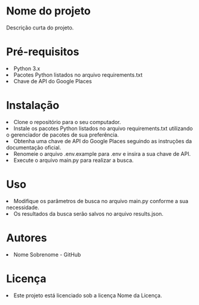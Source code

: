 <h1>Nome do projeto</h1>
Descrição curta do projeto.

<h1>Pré-requisitos</h1>
<li>Python 3.x</li>
<li>Pacotes Python listados no arquivo requirements.txt</li>
<li>Chave de API do Google Places</li>
<h1>Instalação</h1>
<li>Clone o repositório para o seu computador.</li>
<li>Instale os pacotes Python listados no arquivo requirements.txt utilizando o gerenciador de pacotes de sua preferência.</li>
<li>Obtenha uma chave de API do Google Places seguindo as instruções da documentação oficial.</li>
<li>Renomeie o arquivo .env.example para .env e insira a sua chave de API.</li>
<li>Execute o arquivo main.py para realizar a busca.</li>
<h1>Uso</h1>
<li>Modifique os parâmetros de busca no arquivo main.py conforme a sua necessidade.</li>
<li>Os resultados da busca serão salvos no arquivo results.json.</li>
<h1>Autores</h1>
<li>Nome Sobrenome - GitHub</li>
<h1>Licença</h1>
<li>Este projeto está licenciado sob a licença Nome da Licença.</li>